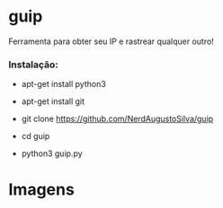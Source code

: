 # guip
Ferramenta para obter seu IP e rastrear qualquer outro!

<h3> Instalação: </h3>

* apt-get install python3

* apt-get install git

* git clone https://github.com/NerdAugustoSilva/guip

* cd guip

* python3 guip.py

# Imagens
